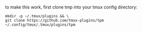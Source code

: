 to make this work, first clone tmp into your tmux config directory:
```
mkdir -p ~/.tmux/plugins && \
git clone https://github.com/tmux-plugins/tpm ~/.config/tmux/.tmux/plugins/tpm
```
